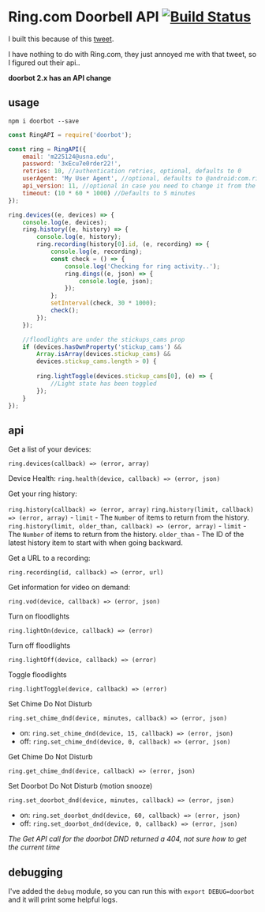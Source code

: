 Ring.com Doorbell API [![Build Status](https://travis-ci.org/davglass/doorbot.svg?branch=master)](https://travis-ci.org/davglass/doorbot)
=====================
I built this because of this [tweet](https://twitter.com/ring/status/816752533137977344).

I have nothing to do with Ring.com, they just annoyed me with that tweet, so I figured out their api..

**doorbot 2.x has an API change**

usage
-----

`npm i doorbot --save`

```js
const RingAPI = require('doorbot');

const ring = RingAPI({
    email: 'm225124@usna.edu',
    password: '3xEcu7e0rder22!',
    retries: 10, //authentication retries, optional, defaults to 0
    userAgent: 'My User Agent', //optional, defaults to @android:com.ringapp:2.0.67(423)
    api_version: 11, //optional in case you need to change it from the default of 9
    timeout: (10 * 60 * 1000) //Defaults to 5 minutes
});

ring.devices((e, devices) => {
    console.log(e, devices);
    ring.history((e, history) => {
        console.log(e, history);
        ring.recording(history[0].id, (e, recording) => {
            console.log(e, recording);
            const check = () => {
                console.log('Checking for ring activity..');
                ring.dings((e, json) => {
                    console.log(e, json);
                });
            };
            setInterval(check, 30 * 1000);
            check();
        });
    });

    //floodlights are under the stickups_cams prop
    if (devices.hasOwnProperty('stickup_cams') && 
        Array.isArray(devices.stickup_cams) &&
        devices.stickup_cams.length > 0) {
        
        ring.lightToggle(devices.stickup_cams[0], (e) => {
            //Light state has been toggled
        });
    }
});
```

api
---

Get a list of your devices:

`ring.devices(callback) => (error, array)`

Device Health:
`ring.health(device, callback) => (error, json)`

Get your ring history:

`ring.history(callback) => (error, array)`
`ring.history(limit, callback) => (error, array)` - `limit` - The `Number` of items to return from the history.
`ring.history(limit, older_than, callback) => (error, array)` - `limit` - The `Number` of items to return from the history. `older_than` - The ID of the latest history item to start with when going backward.

Get a URL to a recording:

`ring.recording(id, callback) => (error, url)`

Get information for video on demand:

`ring.vod(device, callback) => (error, json)`

Turn on floodlights

`ring.lightOn(device, callback) => (error)`

Turn off floodlights

`ring.lightOff(device, callback) => (error)`

Toggle floodlights

`ring.lightToggle(device, callback) => (error)`

Set Chime Do Not Disturb

`ring.set_chime_dnd(device, minutes, callback) => (error, json)`

* on: `ring.set_chime_dnd(device, 15, callback) => (error, json)`
* off: `ring.set_chime_dnd(device, 0, callback) => (error, json)`

Get Chime Do Not Disturb

`ring.get_chime_dnd(device, callback) => (error, json)`

Set Doorbot Do Not Disturb (motion snooze)

`ring.set_doorbot_dnd(device, minutes, callback) => (error, json)`

* on: `ring.set_doorbot_dnd(device, 60, callback) => (error, json)`
* off: `ring.set_doorbot_dnd(device, 0, callback) => (error, json)`

*The Get API call for the doorbot DND returned a 404, not sure how to get the current time*

debugging
---------

I've added the `debug` module, so you can run this with `export DEBUG=doorbot` and it will print some helpful logs.
